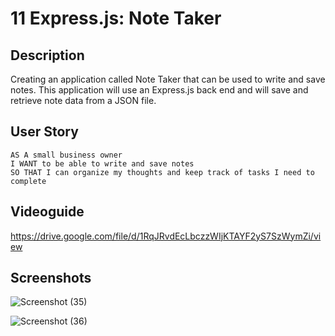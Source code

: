 # 11 Express.js: Note Taker

## Description

Creating an application called Note Taker that can be used to write and save notes. This application will use an Express.js back end and will save and retrieve note data from a JSON file.



## User Story

```
AS A small business owner
I WANT to be able to write and save notes
SO THAT I can organize my thoughts and keep track of tasks I need to complete
```

## Videoguide

https://drive.google.com/file/d/1RqJRvdEcLbczzWIjKTAYF2yS7SzWymZi/view

## Screenshots

![Screenshot (35)](https://user-images.githubusercontent.com/70493940/102700277-de2f3100-4200-11eb-8939-ba3624f71da8.png)

![Screenshot (36)](https://user-images.githubusercontent.com/70493940/102700283-eb4c2000-4200-11eb-976a-b08ba4fcbaf6.png)
